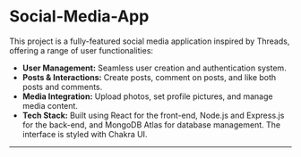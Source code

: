 # Social-Media-App
This project is a fully-featured social media application inspired by Threads, offering a range of user functionalities:
<br>
<ul>
<li><b>User Management:</b> Seamless user creation and authentication system.</li>
<li><b>Posts & Interactions:</b> Create posts, comment on posts, and like both posts and comments.</li>
<li><b>Media Integration:</b> Upload photos, set profile pictures, and manage media content.</li>
<li><b>Tech Stack:</b> Built using React for the front-end, Node.js and Express.js for the back-end, and MongoDB Atlas for database management. The interface is styled with Chakra UI.</li>
</ul>




<hr>
